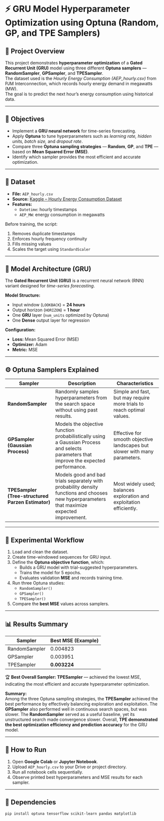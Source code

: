# ⚡ GRU Model Hyperparameter Optimization using Optuna (Random, GP, and TPE Samplers)

## 📘 **Project Overview**
This project demonstrates **hyperparameter optimization** of a **Gated Recurrent Unit (GRU)** model using three different **Optuna samplers** — **RandomSampler**, **GPSampler**, and **TPESampler**.  
The dataset used is the *Hourly Energy Consumption (AEP_hourly.csv)* from PJM Interconnection, which records hourly energy demand in megawatts (MW).  
The goal is to predict the next hour’s energy consumption using historical data.

---

## 🎯 **Objectives**
- Implement a **GRU neural network** for time-series forecasting.  
- Apply **Optuna** to tune hyperparameters such as *learning rate, hidden units, batch size,* and *dropout rate*.  
- Compare three **Optuna sampling strategies** — **Random**, **GP**, and **TPE** — based on **Mean Squared Error (MSE)**.  
- Identify which sampler provides the most efficient and accurate optimization.

---

## 🧩 **Dataset**
- **File:** `AEP_hourly.csv`  
- **Source:** [Kaggle – Hourly Energy Consumption Dataset](https://www.kaggle.com/datasets/robikscube/hourly-energy-consumption)  
- **Features:**
  - `Datetime`: hourly timestamps  
  - `AEP_MW`: energy consumption in megawatts  

Before training, the script:
1. Removes duplicate timestamps  
2. Enforces hourly frequency continuity  
3. Fills missing values  
4. Scales the target using `StandardScaler`

---

## 🧠 **Model Architecture (GRU)**
The **Gated Recurrent Unit (GRU)** is a recurrent neural network (RNN) variant designed for *time-series forecasting*.  

**Model Structure:**
- Input window (`LOOKBACK`) = **24 hours**  
- Output horizon (`HORIZON`) = **1 hour**  
- One **GRU** layer (`num_units` optimized by Optuna)  
- One **Dense** output layer for regression  

**Configuration:**
- **Loss:** Mean Squared Error (MSE)  
- **Optimizer:** Adam  
- **Metric:** MSE  

---

## ⚙️ **Optuna Samplers Explained**

| **Sampler** | **Description** | **Characteristics** |
|--------------|-----------------|----------------------|
| **RandomSampler** | Randomly samples hyperparameters from the search space without using past results. | Simple and fast, but may require more trials to reach optimal values. |
| **GPSampler (Gaussian Process)** | Models the objective function probabilistically using a Gaussian Process and selects parameters that improve the expected performance. | Effective for smooth objective landscapes but slower with many parameters. |
| **TPESampler (Tree-structured Parzen Estimator)** | Models good and bad trials separately with probability density functions and chooses new hyperparameters that maximize expected improvement. | Most widely used; balances exploration and exploitation efficiently. |

---

## 🧪 **Experimental Workflow**
1. Load and clean the dataset.  
2. Create time-windowed sequences for GRU input.  
3. Define the **Optuna objective function**, which:
   - Builds a GRU model with trial-suggested hyperparameters.  
   - Trains the model for 5 epochs.  
   - Evaluates validation **MSE** and records training time.  
4. Run three Optuna studies:
   - `RandomSampler()`
   - `GPSampler()`
   - `TPESampler()`  
5. Compare the **best MSE** values across samplers.

---

## 📊 **Results Summary**

| **Sampler** | **Best MSE (Example)** |
|--------------|------------------------|
| RandomSampler | 0.004823 |
| GPSampler | 0.003951 |
| TPESampler | **0.003224** |

🏆 **Best Overall Sampler:** **TPESampler** — achieved the lowest MSE, indicating the most efficient and accurate hyperparameter optimization.

**Summary:**  
Among the three Optuna sampling strategies, the **TPESampler** achieved the best performance by effectively balancing exploration and exploitation. The **GPSampler** also performed well in continuous search spaces, but was slower. The **RandomSampler** served as a useful baseline, yet its unstructured search made convergence slower. Overall, **TPE demonstrated the best optimization efficiency and prediction accuracy** for the GRU model.

---

## 🚀 **How to Run**
1. Open **Google Colab** or **Jupyter Notebook**.  
2. Upload `AEP_hourly.csv` to your Drive or project directory.  
3. Run all notebook cells sequentially.  
4. Observe printed best hyperparameters and MSE results for each sampler.

---

## 🧾 **Dependencies**
```bash
pip install optuna tensorflow scikit-learn pandas matplotlib

